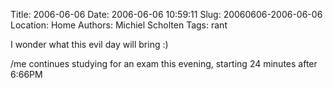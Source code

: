 Title: 2006-06-06
Date: 2006-06-06 10:59:11
Slug: 20060606-2006-06-06
Location: Home
Authors: Michiel Scholten
Tags: rant

<p>I wonder what this evil day will bring :)</p>

<p>/me continues studying for an exam this evening, starting 24 minutes after 6:66PM</p>